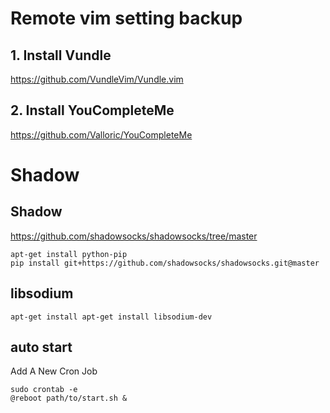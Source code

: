 # Remote vim setting backup

## 1. Install Vundle

https://github.com/VundleVim/Vundle.vim


## 2. Install YouCompleteMe

https://github.com/Valloric/YouCompleteMe


# Shadow

## Shadow
https://github.com/shadowsocks/shadowsocks/tree/master

    apt-get install python-pip
    pip install git+https://github.com/shadowsocks/shadowsocks.git@master 

## libsodium
    apt-get install apt-get install libsodium-dev

## auto start
Add A New Cron Job

    sudo crontab -e
    @reboot path/to/start.sh &


 
